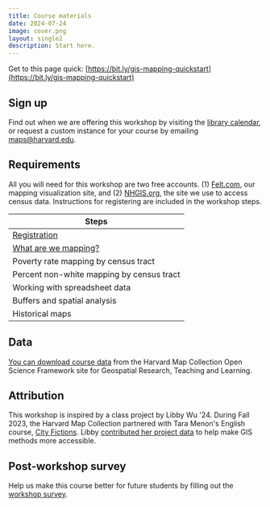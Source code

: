 ```yaml
---
title: Course materials
date: 2024-07-24
image: cover.png
layout: single2
description: Start here.
---
```




Get to this page quick: 
[https://bit.ly/gis-mapping-quickstart](https://bit.ly/gis-mapping-quickstart)

## Sign up
Find out when we are offering this workshop by visiting the [library calendar](https://libcal.library.harvard.edu/calendar/main?t=d&q=gis&cid=15049&cal=15049&inc=0), or request a custom instance for your course by emailing [maps@harvard.edu](mailto:maps@harvard.edu).


## Requirements
All you will need for this workshop are two free accounts. (1) [Felt.com](https://felt.com/), our mapping visualization site, and (2) [NHGIS.org](https://nhgis.org/), the site we use to access census data. Instructions for registering are included in the workshop steps.


| **Steps** | 
| --- | 
| [Registration](https://mapping.share.library.harvard.edu/resources/workshops/workshop-4/registration/) | 
| [What are we mapping?](https://mapping.share.library.harvard.edu/resources/workshops/workshop-4/what-are-we-mapping/)|
| Poverty rate mapping by census tract | 
| Percent non-white mapping by census tract |
| Working with spreadsheet data  | 
| Buffers and spatial analysis  |
| Historical maps | 

## Data
[You can download course data](https://osf.io/nuwqs/) from the Harvard Map Collection Open Science Framework site for Geospatial Research, Teaching and Learning. 


## Attribution

This workshop is inspired by a class project by Libby Wu '24. During Fall 2023, the Harvard Map Collection partnered with Tara Menon's English course, <u>City Fictions</u>. Libby [contributed her project data](https://github.com/HarvardMapCollection/basketball-fitness-example?tab=readme-ov-file) to help make GIS methods more accessible.



## Post-workshop survey
Help us make this course better for future students by filling out the [workshop survey](https://harvard.az1.qualtrics.com/jfe/form/SV_9YqWhnQPedtrkUK).